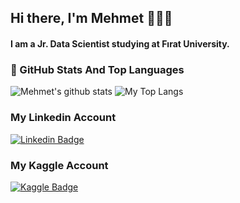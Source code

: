 ## Hi there, I'm Mehmet 👋👨‍💻
#### I am a Jr. Data Scientist studying at Fırat University.

### 📌 GitHub Stats And Top Languages

<p float="center">
  <img  src="https://github-readme-stats.vercel.app/api?username=mehmethaliloglu&show_icons=true&count_private=true&hide=contribs,issues" alt="Mehmet's github stats" />
  <img  src="https://github-readme-stats.vercel.app/api/top-langs/?username=mehmethaliloglu&layout=compact&hide=html,css" alt="My Top Langs" />
</p>

### My Linkedin Account
[![Linkedin Badge](https://img.shields.io/badge/mehmethaliloglu-follow%20on%20linkedin-blue?style=for-the-badge&logo=linkedin)](https://www.linkedin.com/in/mehmethaliloglu/)

### My Kaggle Account
[![Kaggle Badge](https://img.shields.io/badge/mehmethaliloglu-follow%20on%20kaggle-blue?style=for-the-badge&logo=kaggle)](https://www.kaggle.com/haliloglumehmet) 
